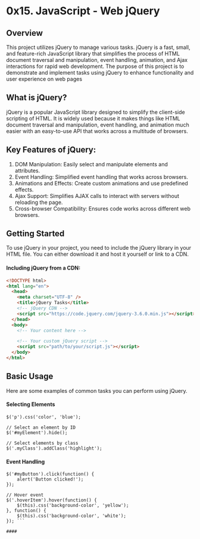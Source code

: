 # 0x15. JavaScript - Web jQuery

## Overview

This project utilizes jQuery to manage various tasks. jQuery is a fast, small, and feature-rich JavaScript library that simplifies the process of HTML document traversal and manipulation, event handling, animation, and Ajax interactions for rapid web development. The purpose of this project is to demonstrate and implement tasks using jQuery to enhance functionality and user experience on web pages

## What is jQuery?

jQuery is a popular JavaScript library designed to simplify the client-side scripting of HTML. It is widely used because it makes things like HTML document traversal and manipulation, event handling, and animation much easier with an easy-to-use API that works across a multitude of browsers.

## Key Features of jQuery:

1. DOM Manipulation: Easily select and manipulate elements and attributes.
2. Event Handling: Simplified event handling that works across browsers.
3. Animations and Effects: Create custom animations and use predefined effects.
4. Ajax Support: Simplifies AJAX calls to interact with servers without reloading the page.
5. Cross-browser Compatibility: Ensures code works across different web browsers.

## Getting Started

To use jQuery in your project, you need to include the jQuery library in your HTML file. You can either download it and host it yourself or link to a CDN.

#### Including jQuery from a CDN:

```html
<!DOCTYPE html>
<html lang="en">
  <head>
    <meta charset="UTF-8" />
    <title>jQuery Tasks</title>
    <!-- jQuery CDN -->
    <script src="https://code.jquery.com/jquery-3.6.0.min.js"></script>
  </head>
  <body>
    <!-- Your content here -->

    <!-- Your custom jQuery script -->
    <script src="path/to/your/script.js"></script>
  </body>
</html>
```

## Basic Usage

Here are some examples of common tasks you can perform using jQuery.

#### Selecting Elements

```// Select all paragraphs
$('p').css('color', 'blue');

// Select an element by ID
$('#myElement').hide();

// Select elements by class
$('.myClass').addClass('highlight');
```

#### Event Handling

````// Click event
$('#myButton').click(function() {
    alert('Button clicked!');
});

// Hover event
$('.hoverItem').hover(function() {
    $(this).css('background-color', 'yellow');
}, function() {
    $(this).css('background-color', 'white');
}); ```

####
````
